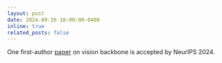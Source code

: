 ```yaml
---
layout: post
date: 2024-09-26 10:00:00-0400
inline: true
related_posts: false
---
```



One first-author [paper](https://neurips.cc/virtual/2024/poster/93308) on vision backbone is accepted by NeurIPS 2024.
